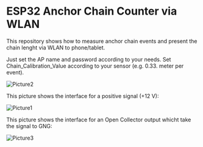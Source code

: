 # ESP32 Anchor Chain Counter via WLAN

This repository shows how to measure anchor chain events and present the chain lenght via WLAN to phone/tablet.

Just set the AP name and password according to your needs. 
Set Chain_Calibration_Value according to your sensor (e.g. 0.33. meter per event).

![Picture2](https://github.com/AK-Homberger/ESP32_ChainCounter_WLAN/blob/master/IMG_1250.PNG)


This picture shows the interface for a positive signal (+12 V):

![Picture1](https://github.com/AK-Homberger/ESP32_ChainCounter_WLAN/blob/master/ESP32ChainCounterWLAN.png)

This picture shows the interface for an Open Collector output whicht take the signal to GNG:

![Picture3](https://github.com/AK-Homberger/ESP32_ChainCounter_WLAN/blob/master/ESP32ChainCounterWLAN_OC.png)

